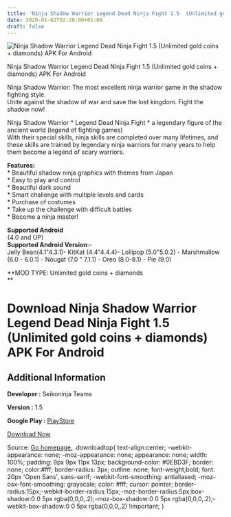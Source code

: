 ```yaml
---
title: 'Ninja Shadow Warrior Legend Dead Ninja Fight 1.5  (Unlimited gold coins + diamonds) APK For Android'
date: 2020-01-02T02:28:00+01:00
draft: false
---
```


![Ninja Shadow Warrior Legend Dead Ninja Fight 1.5  (Unlimited gold coins + diamonds) APK For Android](https://i2.wp.com/apkhome.net/wp-content/uploads/2019/11/Ninja-Shadow-Warrior-Legend-Dead-Ninja-Fight-1.5--Unlimited-gold-coins-diamonds-Ninja-Shadow-Warrior-Legend-Dead-Ninja-Fight-1.5--Unlimited-gold-coins-diamonds.png "Ninja Shadow Warrior Legend Dead Ninja Fight 1.5  (Unlimited gold coins + diamonds) APK For Android")

  

Ninja Shadow Warrior Legend Dead Ninja Fight 1.5  (Unlimited gold coins + diamonds) APK For Android

Ninja Shadow Warrior: The most excellent ninja warrior game in the shadow fighting style.  
Unite against the shadow of war and save the lost kingdom. Fight the shadow now!

Ninja Shadow Warrior \* Legend Dead Ninja Fight \* a legendary figure of the ancient world (legend of fighting games)  
With their special skills, ninja skills are completed over many lifetimes, and these skills are trained by legendary ninja warriors for many years to help them become a legend of scary warriors.

**Features:**  
\* Beautiful shadow ninja graphics with themes from Japan  
\* Easy to play and control  
\* Beautiful dark sound  
\* Smart challenge with multiple levels and cards  
\* Purchase of costumes  
\* Take up the challenge with difficult battles  
\* Become a ninja master!

**Supported Android**  
{4.0 and UP}  
**Supported Android Version**:-  
Jelly Bean(4.1"4.3.1)- KitKat (4.4"4.4.4)- Lollipop (5.0"5.0.2) - Marshmallow (6.0 - 6.0.1) - Nougat (7.0 " 7.1.1) - Oreo (8.0-8.1) - Pie (9.0)

**MOD TYPE: Unlimited gold coins + diamonds  
**

Download Ninja Shadow Warrior Legend Dead Ninja Fight 1.5  (Unlimited gold coins + diamonds) APK For Android
================================================================================================================

Additional Information
----------------------

**Developer :** Seikoninja Teams

**Version :** 1.5

**Google Play :** [PlayStore](https://play.google.com/store/apps/details?id=dark.ninja.shadow.fight.adventure.warrior.sword)

  

[Download Now](https://store4app.co/post/ninja-shadow-warrior-legend-dead-ninja-fight-1-5-od-unlimited-gold-coins-diamonds-apk-for-android_1573677685)

  
Source: [Go homepage.](https://store4app.co/post/ninja-shadow-warrior-legend-dead-ninja-fight-1-5-od-unlimited-gold-coins-diamonds-apk-for-android_1573677685) .downloadtop{ text-align:center; -webkit-appearance: none; -moz-appearance: none; appearance: none; width: 100%; padding: 9px 9px 11px 13px; background-color: #0EBD3F; border: none; color:#fff; border-radius: 3px; outline: none; font-weight;bold; font: 20px 'Open Sans', sans-serif; -webkit-font-smoothing: antialiased; -moz-osx-font-smoothing: grayscale; color: #fff; cursor: pointer; border-radius:15px;-webkit-border-radius:15px;-moz-border-radius:5px;box-shadow:0 0 5px rgba(0,0,0,.2);-moz-box-shadow:0 0 5px rgba(0,0,0,.2);-webkit-box-shadow:0 0 5px rgba(0,0,0,.2) !important; }